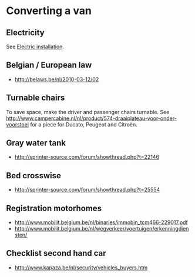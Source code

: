 # Converting a van

## Electricity

See [Electric installation](electricity.md).

## Belgian / European law

- http://belaws.be/nl/2010-03-12/02

## Turnable chairs

To save space, make the driver and passenger chairs turnable.
See http://www.campercabine.nl/nl/product/574-draaiplateau-voor-onder-voorstoel for a piece for Ducato, Peugeot and Citroën.

## Gray water tank

- http://sprinter-source.com/forum/showthread.php?t=22146

## Bed crosswise

- http://sprinter-source.com/forum/showthread.php?t=25554

## Registration motorhomes

- http://www.mobilit.belgium.be/nl/binaries/immobin_tcm466-229017.pdf
- http://www.mobilit.belgium.be/nl/wegverkeer/voertuigen/erkenningdiensten/

## Checklist second hand car

- http://www.kapaza.be/nl/security/vehicles_buyers.htm